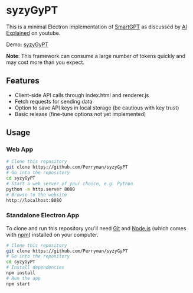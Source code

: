 # syzyGyPT

This is a minimal Electron implementation of [SmartGPT](https://www.youtube.com/watch?v=wVzuvf9D9BU) as discussed by [AI Explained](https://www.youtube.com/@ai-explained-) on youtube.

Demo: [syzyGyPT](https://perryman.tech/syzyGyPT)

**Note**: This framework can consume a large number of tokens quickly and may cost more than you expect.

## Features
* Client-side API calls through index.html and renderer.js
* Fetch requests for sending data
* Option to save API keys in local storage (be cautious with key trust)
* Basic release (fine-tune options not yet implemented)

## Usage

### Web App

```bash
# Clone this repository
git clone https://github.com/Perryman/syzyGyPT
# Go into the repository
cd syzyGyPT
# Start a web server of your choice, e.g. Python
python -m http.server 8080
# Browse to the website
http://localhost:8080
```

### Standalone Electron App

To clone and run this repository you'll need [Git](https://git-scm.com) and [Node.js](https://nodejs.org/en/download/) (which comes with [npm](http://npmjs.com)) installed on your computer.

```bash
# Clone this repository
git clone https://github.com/Perryman/syzyGyPT
# Go into the repository
cd syzyGyPT
# Install dependencies
npm install
# Run the app
npm start
```
